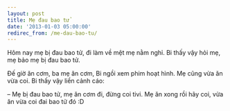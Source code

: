 ```yaml
---
layout: post
title: Mẹ đau bao tử
date: '2013-01-03 05:00:00'
redirec_from: /me-dau-bao-tu/
---
```


Hôm nay mẹ bị đau bao tử, đi làm về mệt mẹ nằm nghỉ. Bi thấy vậy hỏi mẹ, mẹ bảo mẹ bị đau bao tử.

Đế giờ ăn cơm, ba mẹ ăn cơm, Bi ngồi xem phim hoạt hình. Mẹ cũng vừa ăn vừa coi. Bi thấy vậy liền cảnh cáo:

– Mẹ bị đau bao tử, mẹ ăn cơm đi, đừng coi tivi. Mẹ ăn xong rồi hãy coi, vừa ăn vừa coi đai bao tử đó :D

